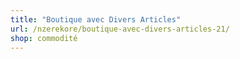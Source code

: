 ```yaml
---
title: "Boutique avec Divers Articles"
url: /nzerekore/boutique-avec-divers-articles-21/
shop: commodité
---
```

